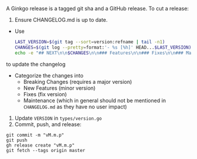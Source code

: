 A Ginkgo release is a tagged git sha and a GitHub release.  To cut a release:

1. Ensure CHANGELOG.md is up to date.
  - Use 
    ```bash
    LAST_VERSION=$(git tag --sort=version:refname | tail -n1)
    CHANGES=$(git log --pretty=format:'- %s [%h]' HEAD...$LAST_VERSION)
    echo -e "## NEXT\n\n$CHANGES\n\n### Features\n\n### Fixes\n\n### Maintenance\n\n$(cat CHANGELOG.md)" > CHANGELOG.md
    ```
   to update the changelog
  - Categorize the changes into
    - Breaking Changes (requires a major version)
    - New Features (minor version)
    - Fixes (fix version)
    - Maintenance (which in general should not be mentioned in `CHANGELOG.md` as they have no user impact)
1. Update `VERSION` in `types/version.go`
1. Commit, push, and release:
  ```
  git commit -m "vM.m.p"
  git push
  gh release create "vM.m.p"
  git fetch --tags origin master
  ```